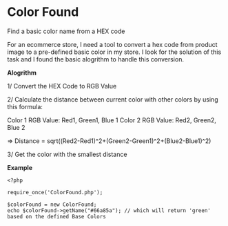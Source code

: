 # Color Found
Find a basic color name from a HEX code

For an ecommerce store, I need a tool to convert a hex code from product image to a pre-defined basic color in my store. I look for the solution of this task and I found the basic alogrithm to handle this conversion.

**Alogrithm**

1/ Convert the HEX Code to RGB Value

2/ Calculate the distance between current color with other colors by using this formula:

Color 1 RGB Value: Red1, Green1, Blue 1
Color 2 RGB Value: Red2, Green2, Blue 2

=> Distance = sqrt((Red2-Red1)^2+(Green2-Green1)^2+(Blue2-Blue1)^2)

3/ Get the color with the smallest distance

**Example**

```
<?php

require_once('ColorFound.php');

$colorFound = new ColorFound;
echo $colorFound->getName("#66a85a"); // which will return 'green' based on the defined Base Colors

```
